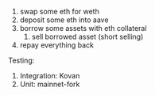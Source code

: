 1. swap some eth for weth 
2. deposit some eth into aave
3. borrow some assets with eth collateral
    1. sell borrowed asset (short selling)
4. repay everything back


Testing:
1. Integration: Kovan
2. Unit: mainnet-fork